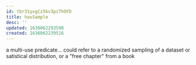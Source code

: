 ```yaml
---
id: tbr31yxgCz5kv3piThOFD
title: hasSample
desc: ''
updated: 1636062293598
created: 1636062239516
---
```




a multi-use predicate... could refer to a randomized sampling of a dataset or satistical distribution, or a "free chapter" from a book
